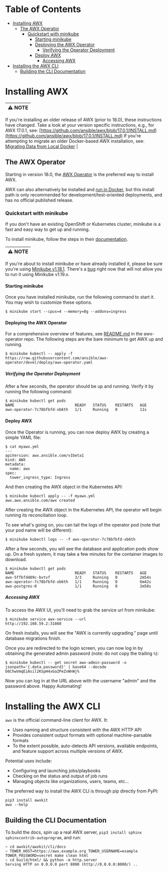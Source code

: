 Table of Contents
=================

   * [Installing AWX](#installing-awx)
      * [The AWX Operator](#the-awx-operator)
         * [Quickstart with minikube](#quickstart-with-minikube)
            * [Starting minikube](#starting-minikube)
            * [Deploying the AWX Operator](#deploying-the-awx-operator)
               * [Verifying the Operator Deployment](#verifying-the-operator-deployment)
            * [Deploy AWX](#deploy-awx)
               * [Accessing AWX](#accessing-awx)
   * [Installing the AWX CLI](#installing-the-awx-cli)
      * [Building the CLI Documentation](#building-the-cli-documentation)


# Installing AWX

:warning: NOTE |
--- |
If you're installing an older release of AWX (prior to 18.0), these instructions have changed.  Take a look at your version specific instructions, e.g., for AWX 17.0.1, see: [https://github.com/ansible/awx/blob/17.0.1/INSTALL.md](https://github.com/ansible/awx/blob/17.0.1/INSTALL.md)
If you're attempting to migrate an older Docker-based AWX installation, see: [Migrating Data from Local Docker](https://github.com/ansible/awx/blob/devel/tools/docker-compose/docs/data_migration.md) |

## The AWX Operator

Starting in version 18.0, the [AWX Operator](https://github.com/ansible/awx-operator) is the preferred way to install AWX.

AWX can also alternatively be installed and [run in Docker](./tools/docker-compose/README.md), but this install path is only recommended for development/test-oriented deployments, and has no official published release.

### Quickstart with minikube

If you don't have an existing OpenShift or Kubernetes cluster, minikube is a fast and easy way to get up and running.

To install minikube, follow the steps in their [documentation](https://minikube.sigs.k8s.io/docs/start/).

:warning: NOTE |
--- |
If you're about to install minikube or have already installed it, please be sure you're using [Minikube v1.18.1](https://github.com/kubernetes/minikube/releases/tag/v1.18.1). There's a [bug](https://github.com/ansible/awx-operator/issues/205) right now that will not allow you to run it using Minikube v1.19.x.
#### Starting minikube

Once you have installed minikube, run the following command to start it. You may wish to customize these options.

```
$ minikube start --cpus=4 --memory=8g --addons=ingress
```

#### Deploying the AWX Operator

For a comprehensive overview of features, see [README.md](https://github.com/ansible/awx-operator/blob/devel/README.md) in the awx-operator repo. The following steps are the bare minimum to get AWX up and running. 

```
$ minikube kubectl -- apply -f https://raw.githubusercontent.com/ansible/awx-operator/devel/deploy/awx-operator.yaml
```

##### Verifying the Operator Deployment

After a few seconds, the operator should be up and running. Verify it by running the following command:

```
$ minikube kubectl get pods
NAME                           READY   STATUS    RESTARTS   AGE
awx-operator-7c78bfbfd-xb6th   1/1     Running   0          11s
```

#### Deploy AWX

Once the Operator is running, you can now deploy AWX by creating a simple YAML file:

```
$ cat myawx.yml
---
apiVersion: awx.ansible.com/v1beta1
kind: AWX
metadata:
  name: awx
spec:
  tower_ingress_type: Ingress
```

And then creating the AWX object in the Kubernetes API:

```
$ minikube kubectl apply -- -f myawx.yml
awx.awx.ansible.com/awx created
```

After creating the AWX object in the Kubernetes API, the operator will begin running its reconciliation loop. 

To see what's going on, you can tail the logs of the operator pod (note that your pod name will be different):

```
$ minikube kubectl logs -- -f awx-operator-7c78bfbfd-xb6th
```

After a few seconds, you will see the database and application pods show up. On a fresh system, it may take a few minutes for the container images to download.

```
$ minikube kubectl get pods
NAME                           READY   STATUS    RESTARTS   AGE
awx-5ffbfd489c-bvtvf           3/3     Running   0          2m54s
awx-operator-7c78bfbfd-xb6th   1/1     Running   0          6m42s
awx-postgres-0                 1/1     Running   0          2m58s
```

##### Accessing AWX

To access the AWX UI, you'll need to grab the service url from minikube:

```
$ minikube service awx-service --url
http://192.168.59.2:31868
```

On fresh installs, you will see the "AWX is currently upgrading." page until database migrations finish.

Once you are redirected to the login screen, you can now log in by obtaining the generated admin password (note: do not copy the trailing `%`):

```
$ minikube kubectl -- get secret awx-admin-password -o jsonpath='{.data.password}' | base64 --decode
b6ChwVmqEiAsil2KSpH4xGaZPeZvWnWj%
```

Now you can log in at the URL above with the username "admin" and the password above. Happy Automating!


# Installing the AWX CLI

`awx` is the official command-line client for AWX.  It:

* Uses naming and structure consistent with the AWX HTTP API
* Provides consistent output formats with optional machine-parsable formats
* To the extent possible, auto-detects API versions, available endpoints, and
  feature support across multiple versions of AWX.

Potential uses include:

* Configuring and launching jobs/playbooks
* Checking on the status and output of job runs
* Managing objects like organizations, users, teams, etc...

The preferred way to install the AWX CLI is through pip directly from PyPI:

    pip3 install awxkit
    awx --help

## Building the CLI Documentation

To build the docs, spin up a real AWX server, `pip3 install sphinx sphinxcontrib-autoprogram`, and run:

    ~ cd awxkit/awxkit/cli/docs
    ~ TOWER_HOST=https://awx.example.org TOWER_USERNAME=example TOWER_PASSWORD=secret make clean html
    ~ cd build/html/ && python -m http.server
    Serving HTTP on 0.0.0.0 port 8000 (http://0.0.0.0:8000/) ..
